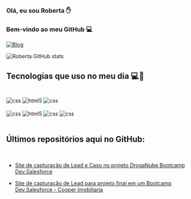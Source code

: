 ### Olá,  eu sou Roberta ✋
### Bem-vindo ao meu GitHub 💻
[![Blog](https://img.shields.io/badge/LinkedIn-0077B5?style=for-the-badge&logo=linkedin&logoColor=white)](https://www.linkedin.com/in/roberta-cristina-oliveira/)

![Roberta GitHub stats](https://github-readme-stats.vercel.app/api?username=euroberta&show_icons=true&theme=cobalt)


## Tecnologias que uso no meu dia 💻🚀
<div style="display: inline_block"><br/>
<img align="center" alt="css" src="https://img.shields.io/badge/Salesforce-00A1E0?style=for-the-badge&logo=Salesforce&logoColor=white" />
<img align="center" alt="html5" src="https://img.shields.io/badge/HTML5-E34F26?style=for-the-badge&logo=html5&logoColor=white" />
<img align="center" alt="css" src="https://img.shields.io/badge/CSS3-1572B6?style=for-the-badge&logo=css3&logoColor=white" />

</div>
<div style="display: inline_block"><br/>
<img align="center" alt="css" src="https://cdn.rawgit.com/Dani3lSun/apex-github-badges/6ed914a1/badges/apex-html-badge.svg" />
<img align="center" alt="html5" src="https://cdn.rawgit.com/Dani3lSun/apex-github-badges/6ed914a1/badges/apex-css-badge.svg" />
<img align="center" alt="css" src="https://cdn.rawgit.com/Dani3lSun/apex-github-badges/6ed914a1/badges/apex-javascript-badge.svg" />
<img align="center" alt="css" src="https://cdn.rawgit.com/Dani3lSun/apex-github-badges/b7e95341/badges/apex-app-badge.svg" />
</div><br>

## Últimos repositórios aqui no GitHub:
<br/>

- [Site de capturação de Lead e Caso no projeto DrogaNube Bootcamp Dev.Salesforce ](https://euroberta.github.io/Projeto-DrogariaNube/)

- [Site de capturação de Lead para projeto final em um Bootcamp Dev.Salesforce - Cooper Imobiliaria ](https://copperimobiliaria.vercel.app/)
